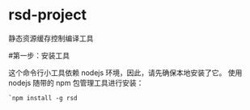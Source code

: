 # rsd-project
静态资源缓存控制编译工具

#第一步：安装工具

这个命令行小工具依赖 nodejs 环境，因此，请先确保本地安装了它。
使用 nodejs 随带的 npm 包管理工具进行安装：

    `npm install -g rsd
